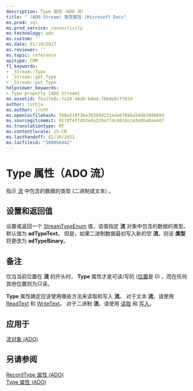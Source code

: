 ```yaml
---
description: Type 属性（ADO 流）
title: " (ADO Stream) 类型属性 |Microsoft Docs"
ms.prod: sql
ms.prod_service: connectivity
ms.technology: ado
ms.custom: ''
ms.date: 01/19/2017
ms.reviewer: ''
ms.topic: reference
apitype: COM
f1_keywords:
- _Stream::Type
- _Stream::get_Type
- _Stream::put_Type
helpviewer_keywords:
- Type property [ADO Stream]
ms.assetid: f6a17e8c-7a28-48d0-bded-76b9e0cf7639
author: rothja
ms.author: jroth
ms.openlocfilehash: f68e21972be70369d231ede6788be5d4b200b69d
ms.sourcegitcommit: 917df4ffd22e4a229af7dc481dcce3ebba0aa4d7
ms.translationtype: MT
ms.contentlocale: zh-CN
ms.lasthandoff: 02/10/2021
ms.locfileid: "100056442"
---
```

# <a name="type-property-ado-stream"></a>Type 属性（ADO 流）
指示 [流](./stream-object-ado.md) 中包含的数据的类型 (二进制或文本) 。  
  
## <a name="settings-and-return-values"></a>设置和返回值  
 设置或返回一个 [StreamTypeEnum](./streamtypeenum.md) 值，该值指定 **流** 对象中包含的数据的类型。 默认值为 **adTypeText**。 但是，如果二进制数据最初写入新的空 **流**，则该 **类型** 将更改为 **adTypeBinary**。  
  
## <a name="remarks"></a>备注  
 仅当当前位置在 **流** 的开头时， **Type** 属性才是可读/写的 ([位置](./position-property-ado.md)是 0) ，而在任何其他位置则为只读。  
  
 **Type** 属性确定应该使用哪些方法来读取和写入 **流**。 对于文本 **流**，请使用 [ReadText](./readtext-method.md) 和 [WriteText](./writetext-method.md)。 对于二进制 **流**，请使用 [读取](./read-method.md) 和 [写入](./write-method.md)。  
  
## <a name="applies-to"></a>应用于  
 [流对象 (ADO)](./stream-object-ado.md)  
  
## <a name="see-also"></a>另请参阅  
 [RecordType 属性 (ADO) ](./recordtype-property-ado.md)   
 [Type 属性 (ADO)](./type-property-ado.md)